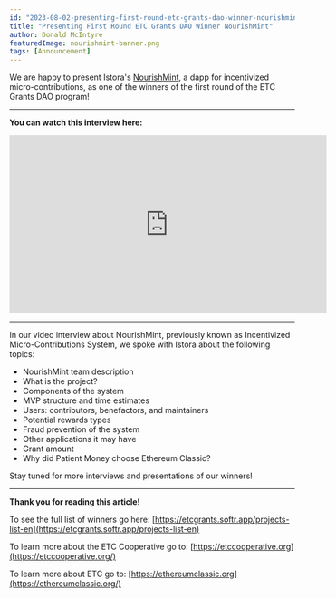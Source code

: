 ```yaml
---
id: "2023-08-02-presenting-first-round-etc-grants-dao-winner-nourishmint-en"
title: "Presenting First Round ETC Grants DAO Winner NourishMint"
author: Donald McIntyre
featuredImage: nourishmint-banner.png
tags: [Announcement]
---
```

We are happy to present Istora's [NourishMint](https://etcgrants.softr.app/funded-project-details-en?recordId=recUjRAqrz5WJTixw), a dapp for incentivized micro-contributions, as one of the winners of the first round of the ETC Grants DAO program!

---

**You can watch this interview here:**

<iframe width="560" height="315" src="https://www.youtube.com/embed/iMoafz_30LQ" title="YouTube video player" frameborder="0" allow="accelerometer; autoplay; clipboard-write; encrypted-media; gyroscope; picture-in-picture; web-share" allowfullscreen></iframe>

---

In our video interview about NourishMint, previously known as Incentivized Micro-Contributions System, we spoke with Istora about the following topics:  

- NourishMint team description  
- What is the project?  
- Components of the system  
- MVP structure and time estimates  
- Users: contributors, benefactors, and maintainers  
- Potential rewards types  
- Fraud prevention of the system  
- Other applications it may have 
- Grant amount  
- Why did Patient Money choose Ethereum Classic?  

Stay tuned for more interviews and presentations of our winners!

---

**Thank you for reading this article!**

To see the full list of winners go here: [https://etcgrants.softr.app/projects-list-en](https://etcgrants.softr.app/projects-list-en)

To learn more about the ETC Cooperative go to:  [https://etccooperative.org](https://etccooperative.org/)

To learn more about ETC go to:  [https://ethereumclassic.org](https://ethereumclassic.org/)
